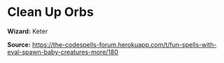 # Clean Up Orbs

**Wizard:** Keter

**Source:** https://the-codespells-forum.herokuapp.com/t/fun-spells-with-eval-spawn-baby-creatures-more/180
